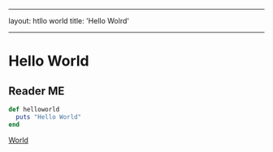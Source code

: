 ---------

layout: htllo world
title: 'Hello Wolrd'

-------

# Hello World

## Reader ME

```ruby
def helloworld
  puts "Hello World"
end
```

[World](images/helloworld.jpg)
